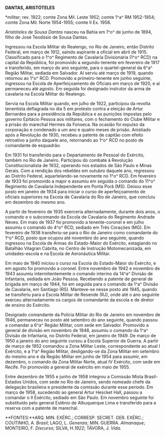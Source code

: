 **DANTAS, ARISTÓTELES**

\*militar; rev. 1922; comte Zona Mil. Leste 1952; comte 1^a^ RM
1952-1954; comte Zona Mil. Norte 1954-1955; comte II Ex. 1958.

*Aristóteles de Sousa Dantas* nasceu na Bahia em 1^o^ de junho de 1894,
filho de José Teodósio de Sousa Dantas.

Ingressou na Escola Militar do Realengo, no Rio de Janeiro, então
Distrito Federal, em março de 1912, saindo aspirante a oficial em abril
de 1915. Classificado para o 1^o^ Regimento de Cavalaria Divisionária
(1^o^ RCD) na capital da República, foi promovido a segundo-tenente em
fevereiro de 1917 e transferido, em março do ano seguinte, para o
quartel-general da 6^a^ Região Militar, sediada em Salvador. Aí serviu
até março de 1919, quando retornou ao 1^o^ RCD. Promovido a
primeiro-tenente em junho seguinte, ingressou na Escola de
Aperfeiçoamento de Oficiais em março de 1920, e aí permaneceu até
agosto. Em seguida foi designado instrutor da arma de cavalaria na
Escola Militar do Realengo.

Servia na Escola Militar quando, em julho de 1922, participou da revolta
tenentista deflagrada no dia 5 em protesto contra a eleição de Artur
Bernardes para a presidência da República e as punições impostas pelo
governo Epitácio Pessoa aos militares, com o fechamento do Clube Militar
e a prisão do marechal Hermes da Fonseca. Na ocasião foi expulso da
corporação e condenado a um ano e quatro meses de prisão. Anistiado após
a Revolução de 1930, recebeu a patente de capitão com efeito retroativo
a junho daquele ano, retornando ao 1^o^ RCD no posto de comandante de
esquadrão.

Em 1931 foi transferido para o Departamento de Pessoal do Exército,
também no Rio de Janeiro. Participou do combate à Revolução
Constitucionalista de 1932, operando nos estados de São Paulo e Minas
Gerais. Com a rendição dos rebeldes em outubro daquele ano, regressou ao
Distrito Federal, aquartelando-se novamente no 1^o^ RCD. Em fevereiro de
1933 foi promovido a major e assumiu em seguida o comando do 11^o^
Regimento de Cavalaria Independente em Ponta Porã (MS). Deixou esse
posto em janeiro de 1934 para iniciar o curso de aperfeiçoamento de
oficiais superiores na Escola de Cavalaria do Rio de Janeiro, que
concluiu em dezembro do mesmo ano.

A partir de fevereiro de 1935 exerceria alternadamente, durante dois
anos, o comando e o subcomando da Escola de Cavalaria do Regimento
Andrade Neves. Em maio de 1937 foi promovido a tenente-coronel e em
julho assumiu o comando do 4^o^ RCD, sediado em Três Corações (MG). Em
fevereiro de 1938 transferiu-se para o Rio de Janeiro como comandante do
1^o^ RCD, posto que ocupou até novembro do ano seguinte, quando
ingressou na Escola de Armas do Estado-Maior do Exército, estagiando no
Batalhão Vilagran Cabrita, no Centro de Instrução Motomecanizada, em
unidades-escola e na Escola de Aeronáutica Militar.

Em maio de 1940 iniciou o curso na Escola do Estado-Maior do Exército, e
em agosto foi promovido a coronel. Entre novembro de 1942 e novembro de
1943 assumiu intermitentemente o comando interino da 14^a^ Divisão de
Infantaria, sediada em João Pessoa. Recebendo a patente de general de
brigada em março de 1944, foi em seguida para o comando da 1^a^ Divisão
de Cavalaria, em Santiago (RS). Manteve-se nesse posto até 1945, quando
se transferiu para a Escola Militar de Resende (RJ), onde até o ano
seguinte exerceu alternadamente os cargos de comandante da escola e de
diretor de ensino do Exército.

Designado comandante da Polícia Militar do Rio de Janeiro em novembro de
1946, permaneceu no posto até setembro do ano seguinte, quando passou a
comandar a 6^a^ Região Militar, com sede em Salvador. Promovido a
general de divisão em novembro de 1948, assumiu o comando da 1^a^
Divisão de Infantaria, no Distrito Federal, em janeiro de 1949. De março
de 1950 a janeiro do ano seguinte cursou a Escola Superior de Guerra. A
partir de março de 1952 comandou a Zona Militar Leste, correspondente ao
atual I Exército, e a 1^a^ Região Militar, desligando-se da Zona Militar
em setembro do mesmo ano e da Região Militar em junho de 1954 para
assumir, em dezembro, o comando da Zona Militar Norte, atual IV
Exército, com sede em Recife. Foi promovido a general de exército em
maio de 1955.

Entre dezembro de 1955 e junho de 1958 integrou a Comissão Mista
Brasil-Estados Unidos, com sede no Rio de Janeiro, sendo nomeado chefe
da delegação brasileira e presidente da comissão durante esse período.
Em março de 1958, sucedendo ao general Artur Hescket Hall, passou a
comandar o II Exército, sediado em São Paulo. Em novembro seguinte foi
substituído pelo general Estênio de Albuquerque Lima e transferido para
a reserva com a patente de marechal.

**FONTES:**ARQ. MIN. EXÉRC.; CORRESP. SECRET. GER. EXÉRC.; COUTINHO, A.
*Brasil*; LAGO, L. *Generais*; MIN. GUERRA. *Almanaque*; MONTEIRO, F.
*Discurso*; SILVA, H.*1922*; TÁVORA, J. *Vida.*

